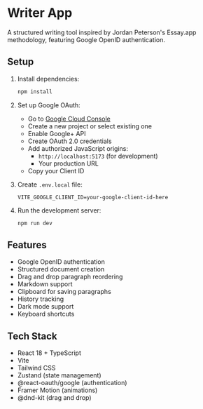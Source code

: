 # Writer App

A structured writing tool inspired by Jordan Peterson's Essay.app methodology, featuring Google OpenID authentication.

## Setup

1. Install dependencies:
   ```bash
   npm install
   ```

2. Set up Google OAuth:
   - Go to [Google Cloud Console](https://console.cloud.google.com/)
   - Create a new project or select existing one
   - Enable Google+ API
   - Create OAuth 2.0 credentials
   - Add authorized JavaScript origins:
     - `http://localhost:5173` (for development)
     - Your production URL
   - Copy your Client ID

3. Create `.env.local` file:
   ```
   VITE_GOOGLE_CLIENT_ID=your-google-client-id-here
   ```

4. Run the development server:
   ```bash
   npm run dev
   ```

## Features

- Google OpenID authentication
- Structured document creation
- Drag and drop paragraph reordering
- Markdown support
- Clipboard for saving paragraphs
- History tracking
- Dark mode support
- Keyboard shortcuts

## Tech Stack

- React 18 + TypeScript
- Vite
- Tailwind CSS
- Zustand (state management)
- @react-oauth/google (authentication)
- Framer Motion (animations)
- @dnd-kit (drag and drop)
